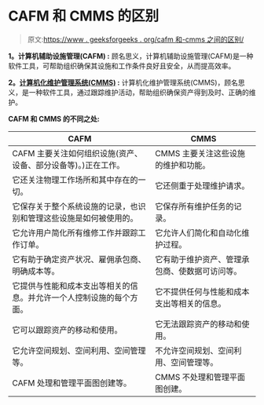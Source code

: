 # CAFM 和 CMMS 的区别

> 原文:[https://www . geeksforgeeks . org/cafm 和-cmms 之间的区别/](https://www.geeksforgeeks.org/difference-between-cafm-and-cmms/)

**1。计算机辅助设施管理(CAFM) :**
顾名思义，计算机辅助设施管理(CAFM)是一种软件工具，可帮助组织确保其设施和工作条件良好且安全，从而提高效率。

**2。[计算机化维护管理系统(CMMS)](https://www.geeksforgeeks.org/computerized-maintenance-management-systemcmms/) :**
计算机化维护管理系统(CMMS)，顾名思义，是一种软件工具，通过跟踪维护活动，帮助组织确保资产得到及时、正确的维护。

**CAFM 和 CMMS 的不同之处:**

<center>

| CAFM | CMMS |
| --- | --- |
| CAFM 主要关注如何组织设施(资产、设备、部分设备等)。)正在工作。 | CMMS 主要关注这些设施的维护和功能。 |
| 它还关注物理工作场所和其中存在的一切。 | 它还侧重于处理维护请求。 |
| 它保存关于整个系统设施的记录，也识别和管理这些设施是如何被使用的。 | 它保存所有维护任务的记录。 |
| 它允许用户简化所有维修工作并跟踪工作订单。 | 它允许人们简化和自动化维护过程。 |
| 它有助于确定资产状况、雇佣承包商、明确成本等。 | 它有助于维护资产、管理承包商、使数据可访问等。 |
| 它提供与性能和成本支出等相关的信息。并允许一个人控制设施的每个方面。 | 它不提供任何与性能和成本支出等相关的信息。 |
| 它可以跟踪资产的移动和使用。 | 它无法跟踪资产的移动和使用。 |
| 它允许空间规划、空间利用、空间管理等。 | 不允许空间规划、空间利用、空间管理等。 |
| CAFM 处理和管理平面图创建等。 | CMMS 不处理和管理平面图创建。 |

</center>